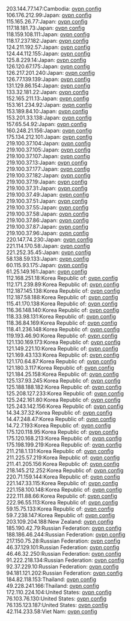 203.144.77.147:Cambodia: [ovpn config](vpn/203_144_77_147.ovpn)  
106.176.212.99:Japan: [ovpn config](vpn/106_176_212_99.ovpn)  
115.165.26.77:Japan: [ovpn config](vpn/115_165_26_77.ovpn)  
117.18.181.73:Japan: [ovpn config](vpn/117_18_181_73.ovpn)  
118.159.108.111:Japan: [ovpn config](vpn/118_159_108_111.ovpn)  
118.17.237.182:Japan: [ovpn config](vpn/118_17_237_182.ovpn)  
124.211.192.57:Japan: [ovpn config](vpn/124_211_192_57.ovpn)  
124.44.112.155:Japan: [ovpn config](vpn/124_44_112_155.ovpn)  
125.8.229.14:Japan: [ovpn config](vpn/125_8_229_14.ovpn)  
126.120.67.175:Japan: [ovpn config](vpn/126_120_67_175.ovpn)  
126.217.201.240:Japan: [ovpn config](vpn/126_217_201_240.ovpn)  
126.77.139.139:Japan: [ovpn config](vpn/126_77_139_139.ovpn)  
131.129.86.154:Japan: [ovpn config](vpn/131_129_86_154.ovpn)  
133.32.181.22:Japan: [ovpn config](vpn/133_32_181_22.ovpn)  
152.165.211.13:Japan: [ovpn config](vpn/152_165_211_13.ovpn)  
153.161.234.92:Japan: [ovpn config](vpn/153_161_234_92.ovpn)  
153.189.84.10:Japan: [ovpn config](vpn/153_189_84_10.ovpn)  
153.201.33.138:Japan: [ovpn config](vpn/153_201_33_138.ovpn)  
157.65.54.92:Japan: [ovpn config](vpn/157_65_54_92.ovpn)  
160.248.21.156:Japan: [ovpn config](vpn/160_248_21_156.ovpn)  
175.134.212.101:Japan: [ovpn config](vpn/175_134_212_101.ovpn)  
219.100.37.104:Japan: [ovpn config](vpn/219_100_37_104.ovpn)  
219.100.37.105:Japan: [ovpn config](vpn/219_100_37_105.ovpn)  
219.100.37.107:Japan: [ovpn config](vpn/219_100_37_107.ovpn)  
219.100.37.13:Japan: [ovpn config](vpn/219_100_37_13.ovpn)  
219.100.37.177:Japan: [ovpn config](vpn/219_100_37_177.ovpn)  
219.100.37.182:Japan: [ovpn config](vpn/219_100_37_182.ovpn)  
219.100.37.19:Japan: [ovpn config](vpn/219_100_37_19.ovpn)  
219.100.37.31:Japan: [ovpn config](vpn/219_100_37_31.ovpn)  
219.100.37.49:Japan: [ovpn config](vpn/219_100_37_49.ovpn)  
219.100.37.51:Japan: [ovpn config](vpn/219_100_37_51.ovpn)  
219.100.37.55:Japan: [ovpn config](vpn/219_100_37_55.ovpn)  
219.100.37.58:Japan: [ovpn config](vpn/219_100_37_58.ovpn)  
219.100.37.86:Japan: [ovpn config](vpn/219_100_37_86.ovpn)  
219.100.37.87:Japan: [ovpn config](vpn/219_100_37_87.ovpn)  
219.100.37.96:Japan: [ovpn config](vpn/219_100_37_96.ovpn)  
220.147.74.230:Japan: [ovpn config](vpn/220_147_74_230.ovpn)  
221.114.170.58:Japan: [ovpn config](vpn/221_114_170_58.ovpn)  
221.252.35.45:Japan: [ovpn config](vpn/221_252_35_45.ovpn)  
58.138.59.133:Japan: [ovpn config](vpn/58_138_59_133.ovpn)  
60.115.93.175:Japan: [ovpn config](vpn/60_115_93_175.ovpn)  
61.25.149.161:Japan: [ovpn config](vpn/61_25_149_161.ovpn)  
112.168.251.18:Korea Republic of: [ovpn config](vpn/112_168_251_18.ovpn)  
112.171.239.89:Korea Republic of: [ovpn config](vpn/112_171_239_89.ovpn)  
112.187.145.138:Korea Republic of: [ovpn config](vpn/112_187_145_138.ovpn)  
112.187.58.188:Korea Republic of: [ovpn config](vpn/112_187_58_188.ovpn)  
115.41.170.138:Korea Republic of: [ovpn config](vpn/115_41_170_138.ovpn)  
116.36.148.140:Korea Republic of: [ovpn config](vpn/116_36_148_140.ovpn)  
118.33.98.131:Korea Republic of: [ovpn config](vpn/118_33_98_131.ovpn)  
118.36.84.169:Korea Republic of: [ovpn config](vpn/118_36_84_169.ovpn)  
118.41.236.148:Korea Republic of: [ovpn config](vpn/118_41_236_148.ovpn)  
119.193.46.90:Korea Republic of: [ovpn config](vpn/119_193_46_90.ovpn)  
121.130.169.173:Korea Republic of: [ovpn config](vpn/121_130_169_173.ovpn)  
121.149.221.10:Korea Republic of: [ovpn config](vpn/121_149_221_10.ovpn)  
121.169.43.133:Korea Republic of: [ovpn config](vpn/121_169_43_133.ovpn)  
121.170.64.87:Korea Republic of: [ovpn config](vpn/121_170_64_87.ovpn)  
121.180.3.117:Korea Republic of: [ovpn config](vpn/121_180_3_117.ovpn)  
121.184.25.158:Korea Republic of: [ovpn config](vpn/121_184_25_158.ovpn)  
125.137.93.245:Korea Republic of: [ovpn config](vpn/125_137_93_245.ovpn)  
125.188.188.182:Korea Republic of: [ovpn config](vpn/125_188_188_182.ovpn)  
125.208.127.233:Korea Republic of: [ovpn config](vpn/125_208_127_233.ovpn)  
125.242.161.80:Korea Republic of: [ovpn config](vpn/125_242_161_80.ovpn)  
125.243.142.156:Korea Republic of: [ovpn config](vpn/125_243_142_156.ovpn)  
14.34.37.32:Korea Republic of: [ovpn config](vpn/14_34_37_32.ovpn)  
14.47.248.47:Korea Republic of: [ovpn config](vpn/14_47_248_47.ovpn)  
14.72.7.193:Korea Republic of: [ovpn config](vpn/14_72_7_193.ovpn)  
175.120.118.95:Korea Republic of: [ovpn config](vpn/175_120_118_95.ovpn)  
175.120.168.213:Korea Republic of: [ovpn config](vpn/175_120_168_213.ovpn)  
175.198.199.219:Korea Republic of: [ovpn config](vpn/175_198_199_219.ovpn)  
211.218.1.131:Korea Republic of: [ovpn config](vpn/211_218_1_131.ovpn)  
211.225.57.219:Korea Republic of: [ovpn config](vpn/211_225_57_219.ovpn)  
211.41.205.156:Korea Republic of: [ovpn config](vpn/211_41_205_156.ovpn)  
218.145.212.252:Korea Republic of: [ovpn config](vpn/218_145_212_252.ovpn)  
220.71.159.144:Korea Republic of: [ovpn config](vpn/220_71_159_144.ovpn)  
221.147.33.115:Korea Republic of: [ovpn config](vpn/221_147_33_115.ovpn)  
221.158.100.148:Korea Republic of: [ovpn config](vpn/221_158_100_148.ovpn)  
222.111.88.66:Korea Republic of: [ovpn config](vpn/222_111_88_66.ovpn)  
222.96.55.113:Korea Republic of: [ovpn config](vpn/222_96_55_113.ovpn)  
59.15.75.133:Korea Republic of: [ovpn config](vpn/59_15_75_133.ovpn)  
59.7.238.147:Korea Republic of: [ovpn config](vpn/59_7_238_147.ovpn)  
203.109.204.188:New Zealand: [ovpn config](vpn/203_109_204_188.ovpn)  
185.190.42.79:Russian Federation: [ovpn config](vpn/185_190_42_79.ovpn)  
188.186.46.244:Russian Federation: [ovpn config](vpn/188_186_46_244.ovpn)  
217.150.75.28:Russian Federation: [ovpn config](vpn/217_150_75_28.ovpn)  
46.37.129.101:Russian Federation: [ovpn config](vpn/46_37_129_101.ovpn)  
46.46.32.250:Russian Federation: [ovpn config](vpn/46_46_32_250.ovpn)  
91.222.218.134:Russian Federation: [ovpn config](vpn/91_222_218_134.ovpn)  
92.37.229.10:Russian Federation: [ovpn config](vpn/92_37_229_10.ovpn)  
94.181.121.202:Russian Federation: [ovpn config](vpn/94_181_121_202.ovpn)  
184.82.118.153:Thailand: [ovpn config](vpn/184_82_118_153.ovpn)  
49.228.241.166:Thailand: [ovpn config](vpn/49_228_241_166.ovpn)  
172.110.224.104:United States: [ovpn config](vpn/172_110_224_104.ovpn)  
76.103.76.130:United States: [ovpn config](vpn/76_103_76_130.ovpn)  
76.135.123.187:United States: [ovpn config](vpn/76_135_123_187.ovpn)  
42.114.233.58:Viet Nam: [ovpn config](vpn/42_114_233_58.ovpn)  
